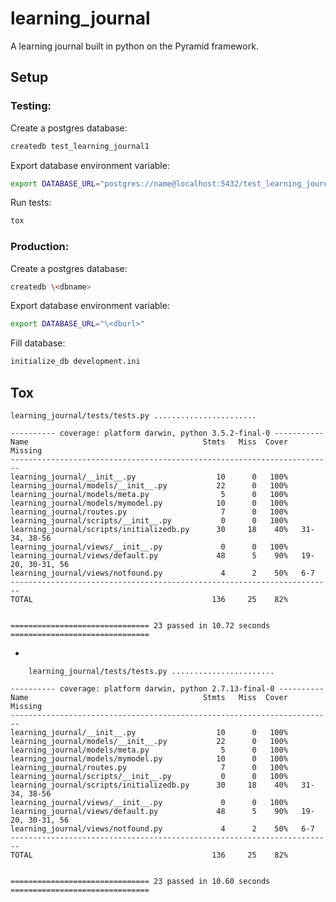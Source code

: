 # learning_journal

A learning journal built in python on the Pyramid framework.

## Setup

### Testing:

Create a postgres database:

```bash
createdb test_learning_journal1
```

Export database environment variable:

```bash
export DATABASE_URL="postgres://name@localhost:5432/test_learning_journal1"
```

Run tests:

```bash
tox
```

### Production:

Create a postgres database:

```bash
createdb \<dbname>
```

Export database environment variable:

```bash
export DATABASE_URL="\<dburl>"
```

Fill database:

```bash
initialize_db development.ini
```


## Tox


    learning_journal/tests/tests.py .......................

    ---------- coverage: platform darwin, python 3.5.2-final-0 -----------
    Name                                       Stmts   Miss  Cover   Missing
    ------------------------------------------------------------------------
    learning_journal/__init__.py                  10      0   100%
    learning_journal/models/__init__.py           22      0   100%
    learning_journal/models/meta.py                5      0   100%
    learning_journal/models/mymodel.py            10      0   100%
    learning_journal/routes.py                     7      0   100%
    learning_journal/scripts/__init__.py           0      0   100%
    learning_journal/scripts/initializedb.py      30     18    40%   31-34, 38-56
    learning_journal/views/__init__.py             0      0   100%
    learning_journal/views/default.py             48      5    90%   19-20, 30-31, 56
    learning_journal/views/notfound.py             4      2    50%   6-7
    ------------------------------------------------------------------------
    TOTAL                                        136     25    82%


    =============================== 23 passed in 10.72 seconds ===============================


-

        learning_journal/tests/tests.py .......................

    ---------- coverage: platform darwin, python 2.7.13-final-0 ----------
    Name                                       Stmts   Miss  Cover   Missing
    ------------------------------------------------------------------------
    learning_journal/__init__.py                  10      0   100%
    learning_journal/models/__init__.py           22      0   100%
    learning_journal/models/meta.py                5      0   100%
    learning_journal/models/mymodel.py            10      0   100%
    learning_journal/routes.py                     7      0   100%
    learning_journal/scripts/__init__.py           0      0   100%
    learning_journal/scripts/initializedb.py      30     18    40%   31-34, 38-56
    learning_journal/views/__init__.py             0      0   100%
    learning_journal/views/default.py             48      5    90%   19-20, 30-31, 56
    learning_journal/views/notfound.py             4      2    50%   6-7
    ------------------------------------------------------------------------
    TOTAL                                        136     25    82%


    =============================== 23 passed in 10.60 seconds ===============================
